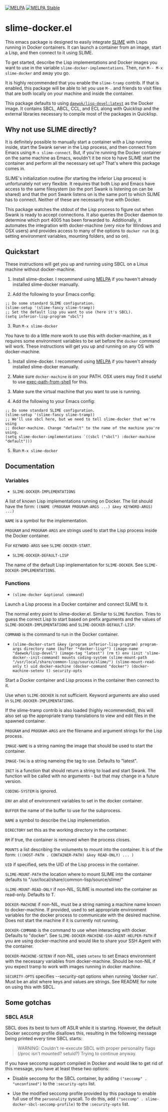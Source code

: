 [![MELPA](http://melpa.org/packages/slime-docker-badge.svg)](http://melpa.org/#/slime-docker) [![MELPA Stable](http://stable.melpa.org/packages/slime-docker-badge.svg)](http://stable.melpa.org/#/slime-docker)
# slime-docker.el #

This emacs package is designed to easily integrate
[SLIME](https://common-lisp.net/project/slime/) with Lisps running in Docker
containers. It can launch a container from an image, start a Lisp, and then
connect to it using SLIME.

To get started, describe the Lisp implementations and Docker images you want to
use in the variable `slime-docker-implementations`. Then, run `M-- M-x slime-docker`
and away you go.

It is highly recommended that you enable the `slime-tramp` contrib. If that is
enabled, this package will be able to let you use `M-.` and friends to visit
files that are both locally on your machine and inside the container.

This package defaults to using
[`daewok/lisp-devel:latest`](https://hub.docker.com/r/daewok/lisp-devel/) as the
Docker image. It contains SBCL, ABCL, CCL, and ECL along with Quicklisp and the
external libraries necessary to compile most of the packages in Quicklisp.

## Why not use SLIME directly? ##

It is definitely possible to manually start a container with a Lisp running
inside, start the Swank server in the Lisp process, and then connect from Emacs
using `M-x slime-connect`. But, if you're running the Docker container on the
same machine as Emacs, wouldn't it be nice to have SLIME start the container and
perform all the necessary set up? That's where this package comes in.

SLIME's initialization routine (for starting the inferior Lisp process) is
unfortunately not very flexible. It requires that both Lisp and Emacs have
access to the same filesystem (so the port Swank is listening on can be shared)
and that the port Swank listens on is the same port to which SLIME has to
connect. Neither of these are necessarily true with Docker.

This package watches the stdout of the Lisp process to figure out when Swank is
ready to accept connections. It also queries the Docker daemon to determine
which port 4005 has been forwarded to. Additionally, it automates the
integration with docker-machine (very nice for Windows and OSX users) and
provides access to many of the options to `docker run` (e.g. setting environment
variables, mounting folders, and so on).

## Quickstart ##

These instructions will get you up and running using SBCL on a Linux machine
without docker-machine.

1. Install slime-docker. I recommend using
   [MELPA](http://melpa.org/#/getting-started) if you haven't already installed
   slime-docker manually.

2. Add the following to your Emacs config:

```elisp
;; Do some standard SLIME configuration.
(slime-setup '(slime-fancy slime-tramp))
;; Set the default lisp you want to use (here it's SBCL).
(setq inferior-lisp-program "sbcl")
```

3. Run `M-x slime-docker`


You have to do a little more work to use this with docker-machine, as it
requires some environment variables to be set before the `docker` command will
work. These instructions will get you up and running on any OS with
docker-machine.

1. Install slime-docker. I recommend using
   [MELPA](http://melpa.org/#/getting-started) if you haven't already installed
   slime-docker manually.

2. Make sure `docker-machine` is on your PATH. OSX users may find it useful to
   use [exec-path-from-shell](https://github.com/purcell/exec-path-from-shell)
   for this.

3. Make sure the virtual machine that you want to use is running.

4. Add the following to your Emacs config:

```elisp
;; Do some standard SLIME configuration.
(slime-setup '(slime-fancy slime-tramp))
;; We'll use sbcl here, but we need to tell slime-docker that we're using
;; docker-machine. Change "default" to the name of the machine you're using.
(setq slime-docker-implementations `((sbcl ("sbcl") :docker-machine "default")))
```


5. Run `M-x slime-docker`

## Documentation ##

### Variables ###

+ `SLIME-DOCKER-IMPLEMENTATIONS`

A list of known Lisp implementations running on Docker.  The list should have
the form: `((NAME (PROGRAM PROGRAM-ARGS ...) &key KEYWORD-ARGS) ...)`

`NAME` is a symbol for the implementation.

`PROGRAM` and `PROGRAM-ARGS` are strings used to start the Lisp process inside
the Docker container.

For `KEYWORD-ARGS` see `SLIME-DOCKER-START`.

+ `SLIME-DOCKER-DEFAULT-LISP`

The name of the default Lisp implementation for `SLIME-DOCKER`.  See
`SLIME-DOCKER-IMPLEMENTATIONS`.

### Functions ###

+ `(slime-docker &optional command)`

Launch a Lisp process in a Docker container and connect SLIME to it.

The normal entry point to slime-docker.el. Similar to `SLIME` function. Tries to
guess the correct Lisp to start based on prefix arguments and the values of
`SLIME-DOCKER-IMPLEMENTATIONS` and `SLIME-DOCKER-DEFAULT-LISP`.

`COMMAND` is the command to run in the Docker container.

+ `(slime-docker-start &key (program inferior-lisp-program) program-args directory name (buffer "*docker-lisp*") (image-name "daewok/lisp-devel") (image-tag "latest") (rm t) env (init 'slime-docker--init-command) mounts coding-system (slime-mount-path "/usr/local/share/common-lisp/source/slime/") (slime-mount-read-only t) uid docker-machine (docker-command "docker") (docker-machine-setenv t) security-opts`

Start a Docker container and Lisp process in the container then connect to it.

Use when `SLIME-DOCKER` is not sufficient. Keyword arguments are also used in
`SLIME-DOCKER-IMPLEMENTATIONS`.

If the slime-tramp contrib is also loaded (highly recommended), this will also
set up the appropriate tramp translations to view and edit files in the spawned
container.

`PROGRAM` and `PROGRAM-ARGS` are the filename and argument strings for the Lisp
process.

`IMAGE-NAME` is a string naming the image that should be used to start the
container.

`IMAGE-TAG` is a string nameing the tag to use. Defaults to "latest".

`INIT` is a function that should return a string to load and start Swank. The
function will be called with no arguments - but that may change in a future
version.

`CODING-SYSTEM` is ignored.

`ENV` an alist of environment variables to set in the docker container.

`BUFFER` the name of the buffer to use for the subprocess.

`NAME` a symbol to describe the Lisp implementation.

`DIRECTORY` set this as the working directory in the container.

`RM` if true, the container is removed when the process closes.

`MOUNTS` a list describing the voluments to mount into the container. It is of
the form: `(((HOST-PATH . CONTAINER-PATH) &key READ-ONLY) ... )`

`UID` if specified, sets the UID of the Lisp process in the container.

`SLIME-MOUNT-PATH` the location where to mount SLIME into the container defaults
to "/usr/local/share/common-lisp/source/slime/"

`SLIME-MOUNT-READ-ONLY` if non-NIL, SLIME is mounted into the container as
read-only. Defaults to T.

`DOCKER-MACHINE` if non-NIL, must be a string naming a machine name known to
docker-machine. If provided, used to set appropriate environment variables for
the docker process to communicate with the desired machine. Does not start the
machine if it is currently not running.

`DOCKER-COMMAND` is the command to use when interacting with docker. Defaults to
"docker". See `SLIME-DOCKER-MACHINE-SSH-AGENT-HELPER-PATH` if you are using
docker-machine and would like to share your SSH Agent with the container.

`DOCKER-MACHINE-SETENV` if non-NIL, uses `setenv` to set Emacs environment with
the necessary variables from docker-machine. Should be non-NIL if you expect
tramp to work with images running in docker machine.

`SECURITY-OPTS` specifies --security-opt options when running 'docker run'. Must
be an alist where keys and values are strings. See README for note on using this
with SBCL.

## Some gotchas ##

### SBCL ASLR ###

SBCL does its best to turn off ASLR while it is starting. However, the default
Docker seccomp profile disallows this, resulting in the following message being
printed every time SBCL starts:

> WARNING:
> Couldn't re-execute SBCL with proper personality flags (/proc isn't mounted? setuid?)
> Trying to continue anyway.

If you have seccomp support compiled in Docker and would like to get rid of this
message, you have at least these two options:

+ Disable seccomp for the SBCL container, by adding `("seccomp" . "unconfined")`
  to the `:security-opts` list.

+ Use the modified seccomp profile provided by this package to enable full use
  of the `personality` syscall. To do this, add `("seccomp" . slime-docker-sbcl-seccomp-profile)`
  to the `:security-opts` list.
